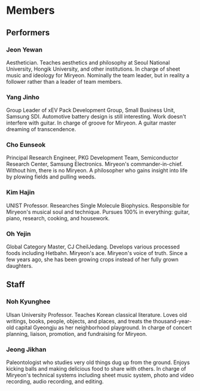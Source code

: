 # Members

## Performers

### Jeon Yewan
Aesthetician. Teaches aesthetics and philosophy at Seoul National University, Hongik University, and other institutions.
In charge of sheet music and ideology for Miryeon.
Nominally the team leader, but in reality a follower rather than a leader of team members.

### Yang Jinho
Group Leader of xEV Pack Development Group, Small Business Unit, Samsung SDI.
Automotive battery design is still interesting. Work doesn't interfere with guitar.
In charge of groove for Miryeon. A guitar master dreaming of transcendence.

### Cho Eunseok
Principal Research Engineer, PKG Development Team, Semiconductor Research Center, Samsung Electronics.
Miryeon's commander-in-chief. Without him, there is no Miryeon.
A philosopher who gains insight into life by plowing fields and pulling weeds.

### Kim Hajin
UNIST Professor. Researches Single Molecule Biophysics.
Responsible for Miryeon's musical soul and technique.
Pursues 100% in everything: guitar, piano, research, cooking, and housework.

### Oh Yejin
Global Category Master, CJ CheilJedang. Develops various processed foods including Hetbahn.
Miryeon's ace. Miryeon's voice of truth.
Since a few years ago, she has been growing crops instead of her fully grown daughters.

## Staff

### Noh Kyunghee
Ulsan University Professor. Teaches Korean classical literature.
Loves old writings, books, people, objects, and places, and treats the thousand-year-old capital Gyeongju as her neighborhood playground.
In charge of concert planning, liaison, promotion, and fundraising for Miryeon.

### Jeong Jikhan
Paleontologist who studies very old things dug up from the ground.
Enjoys kicking balls and making delicious food to share with others.
In charge of Miryeon's technical systems including sheet music system, photo and video recording, audio recording, and editing.
